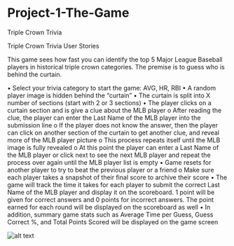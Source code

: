 # Project-1-The-Game
Triple Crown Trivia

Triple Crown Trivia User Stories

This game sees how fast you can identify the top 5 Major League Baseball players in historical triple crown categories.  The premise is to guess who is behind the curtain.

•	Select your trivia category to start the game:  AVG, HR, RBI
•	A random player image is hidden behind the “curtain”
•	The curtain is split into X number of sections (start with 2 or 3 sections)
•	The player clicks on a curtain section and is give a clue about the MLB player
o	After reading the clue, the player can enter the Last Name of the MLB player into the submission line
o	If the player does not know the answer, then the player can click on another section of the curtain to get another clue, and reveal more of the MLB player picture
o	This process repeats itself until the MLB image is fully revealed
o	At this point the player can enter a Last Name of the MLB player or click next to see the next MLB player and repeat the process over again until the MLB player list is empty
•	Game resets for another player to try to beat the previous player or a friend
o	Make sure each player takes a snapshot of their final score to archive their score
•	The game will track the time it takes for each player to submit the correct Last Name of the MLB player and display it on the scoreboard.  1 point will be given for correct answers and 0 points for incorrect answers.  The point earned for each round will be displayed on the scoreboard as well
•	In addition, summary game stats such as Average Time per Guess, Guess Correct %, and Total Points Scored will be displayed on the game screen

![alt text](image.jpg)
